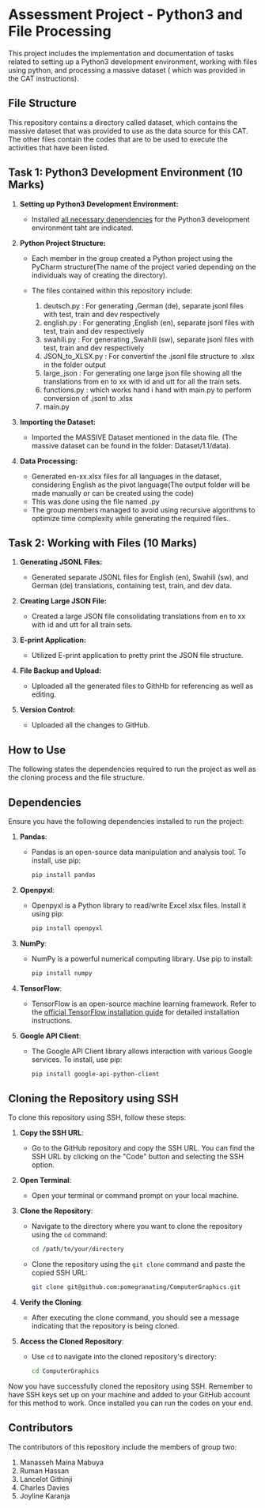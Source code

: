 # Assessment Project - Python3 and File Processing

This project includes the implementation and documentation of tasks related to setting up a Python3 development environment, working with files using python, and processing a massive dataset ( which was provided in the CAT instructions).

## File Structure

This repository contains a directory called dataset, which contains the massive dataset that was provided to use as the data source for this CAT. The other files contain the codes that are to be used to execute the activities that have been listed.

## Task 1: Python3 Development Environment (10 Marks)

1. **Setting up Python3 Development Environment:**
   - Installed [all necessary dependencies](#dependencies) for the Python3 development environment taht are indicated.

2. **Python Project Structure:**
   - Each member in the group created a Python project using the PyCharm structure(The name of the project varied depending on the individuals way of creating the directory).
   - The files contained within this repository include:
   
      1. deutsch.py : For generating ,German (de), separate jsonl files with test, train and dev respectively
      2. english.py : For generating ,English (en), separate jsonl files with test, train and dev respectively
      3. swahili.py : For generating ,Swahili (sw), separate jsonl files with test, train and dev respectively
      4. JSON_to_XLSX.py : For convertinf the .jsonl file structure to .xlsx in the folder output
      5. large_json : For generating one large json file showing all the translations from en to xx with id and utt for all the train sets. 
      6. functions.py : which works hand i hand with main.py to perform conversion of .jsonl to .xlsx
      7. main.py

3. **Importing the Dataset:**
   - Imported the MASSIVE Dataset mentioned in the data file. (The massive dataset can be found in the folder: Dataset/1.1/data).

4. **Data Processing:**
   - Generated en-xx.xlsx files for all languages in the dataset, considering English as the pivot language(The output folder will be made manually or can be created using the code)
   - This was done using the file named .py 
   - The group members managed to avoid using recursive algorithms to optimize time complexity while generating the required files..

## Task 2: Working with Files (10 Marks)

1. **Generating JSONL Files:**
   - Generated separate JSONL files for English (en), Swahili (sw), and German (de) translations, containing test, train, and dev data.

2. **Creating Large JSON File:**
   - Created a large JSON file consolidating translations from en to xx with id and utt for all train sets.

3. **E-print Application:**
   - Utilized E-print application to pretty print the JSON file structure.

4. **File Backup and Upload:**
   - Uploaded all the generated files to GithHb for referencing as well as editing.

5. **Version Control:**
   - Uploaded all the changes to GitHub.

## How to Use

The following states the dependencies required to run the project as well as the cloning process and the file structure.

## Dependencies

Ensure you have the following dependencies installed to run the project:

1. **Pandas**:
   - Pandas is an open-source data manipulation and analysis tool. To install, use pip:
     ```bash
     pip install pandas
     ```

2. **Openpyxl**:
   - Openpyxl is a Python library to read/write Excel xlsx files. Install it using pip:
     ```bash
     pip install openpyxl
     ```

3. **NumPy**:
   - NumPy is a powerful numerical computing library. Use pip to install:
     ```bash
     pip install numpy
     ```

4. **TensorFlow**:
   - TensorFlow is an open-source machine learning framework. Refer to the [official TensorFlow installation guide](https://www.tensorflow.org/install) for detailed installation instructions.

5. **Google API Client**:
   - The Google API Client library allows interaction with various Google services. To install, use pip:
     ```bash
     pip install google-api-python-client
     ```

## Cloning the Repository using SSH

To clone this repository using SSH, follow these steps:

1. **Copy the SSH URL**:
   - Go to the GitHub repository and copy the SSH URL. You can find the SSH URL by clicking on the "Code" button and selecting the SSH option.

2. **Open Terminal**:
   - Open your terminal or command prompt on your local machine.

3. **Clone the Repository**:
   - Navigate to the directory where you want to clone the repository using the `cd` command:
     ```bash
     cd /path/to/your/directory
     ```
   - Clone the repository using the `git clone` command and paste the copied SSH URL:
     ```bash
     git clone git@github.com:pomegranating/ComputerGraphics.git
     ```

4. **Verify the Cloning**:
   - After executing the clone command, you should see a message indicating that the repository is being cloned.

5. **Access the Cloned Repository**:
   - Use `cd` to navigate into the cloned repository's directory:
     ```bash
     cd ComputerGraphics
     ```


Now you have successfully cloned the repository using SSH. Remember to have SSH keys set up on your machine and added to your GitHub account for this method to work. Once installed you can run the codes on your end.

## Contributors

The contributors of this repository include the members of group two:
1. Manasseh Maina Mabuya
2. Ruman Hassan
3. Lancelot Githinji
4. Charles Davies
5. Joyline Karanja
